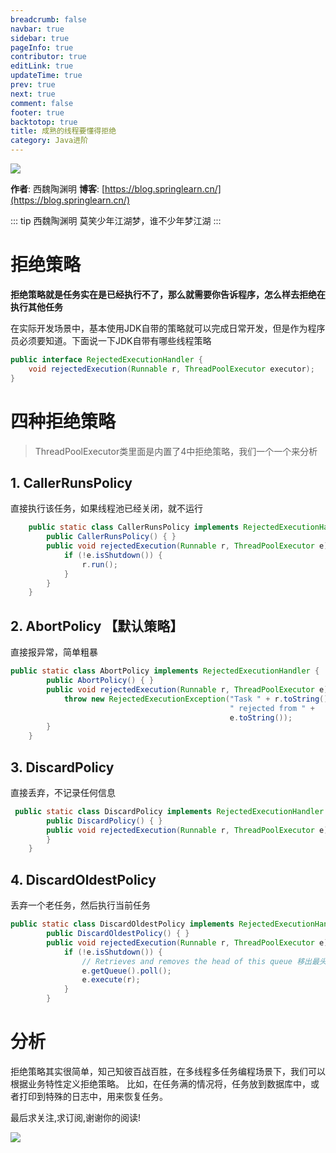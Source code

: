 ```yaml
---
breadcrumb: false
navbar: true
sidebar: true
pageInfo: true
contributor: true
editLink: true
updateTime: true
prev: true
next: true
comment: false
footer: true
backtotop: true
title: 成熟的线程要懂得拒绝
category: Java进阶
---
```



![](https://img.springlearn.cn/learn_c87a079fcea0d7893b03d4d57478bca7.png)

**作者**: 西魏陶渊明
**博客**: [https://blog.springlearn.cn/](https://blog.springlearn.cn/)

::: tip 西魏陶渊明
莫笑少年江湖梦，谁不少年梦江湖
:::


# 拒绝策略

**拒绝策略就是任务实在是已经执行不了，那么就需要你告诉程序，怎么样去拒绝在执行其他任务**

在实际开发场景中，基本使用JDK自带的策略就可以完成日常开发，但是作为程序员必须要知道。下面说一下JDK自带有哪些线程策略

```java
public interface RejectedExecutionHandler {
    void rejectedExecution(Runnable r, ThreadPoolExecutor executor);
}
```



# 四种拒绝策略

> ThreadPoolExecutor类里面是内置了4中拒绝策略，我们一个一个来分析

## 1. CallerRunsPolicy

直接执行该任务，如果线程池已经关闭，就不运行

```java
    public static class CallerRunsPolicy implements RejectedExecutionHandler {
        public CallerRunsPolicy() { }
        public void rejectedExecution(Runnable r, ThreadPoolExecutor e) {
            if (!e.isShutdown()) {
                r.run();
            }
        }
    }
```

## 2. AbortPolicy 【默认策略】

直接报异常，简单粗暴

```java
public static class AbortPolicy implements RejectedExecutionHandler {
        public AbortPolicy() { }
        public void rejectedExecution(Runnable r, ThreadPoolExecutor e) {
            throw new RejectedExecutionException("Task " + r.toString() +
                                                 " rejected from " +
                                                 e.toString());
        }
    }
```

## 3. DiscardPolicy

直接丢弃，不记录任何信息

```java
 public static class DiscardPolicy implements RejectedExecutionHandler {
        public DiscardPolicy() { }
        public void rejectedExecution(Runnable r, ThreadPoolExecutor e) {
        }
    }
```

## 4. DiscardOldestPolicy

丢弃一个老任务，然后执行当前任务

```java
public static class DiscardOldestPolicy implements RejectedExecutionHandler {
        public DiscardOldestPolicy() { }
        public void rejectedExecution(Runnable r, ThreadPoolExecutor e) {
            if (!e.isShutdown()) {
				// Retrieves and removes the head of this queue 移出最头任务，也就是老任务
                e.getQueue().poll();
                e.execute(r);
            }
        }
```

# 分析

拒绝策略其实很简单，知己知彼百战百胜，在多线程多任务编程场景下，我们可以根据业务特性定义拒绝策略。
比如，在任务满的情况将，任务放到数据库中，或者打印到特殊的日志中，用来恢复任务。

最后求关注,求订阅,谢谢你的阅读!


![](https://img.springlearn.cn/blog/learn_1589360371000.png)
